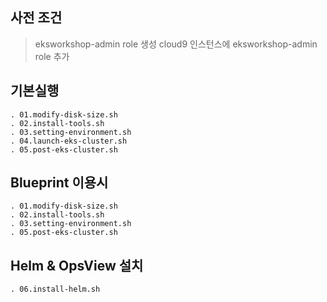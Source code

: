 ## 사전 조건
> eksworkshop-admin role 생성
> cloud9 인스턴스에 eksworkshop-admin role 추가

## 기본실행
    . 01.modify-disk-size.sh
    . 02.install-tools.sh
    . 03.setting-environment.sh
    . 04.launch-eks-cluster.sh
    . 05.post-eks-cluster.sh

## Blueprint 이용시
    . 01.modify-disk-size.sh
    . 02.install-tools.sh
    . 03.setting-environment.sh
    . 05.post-eks-cluster.sh

## Helm & OpsView 설치
    . 06.install-helm.sh
